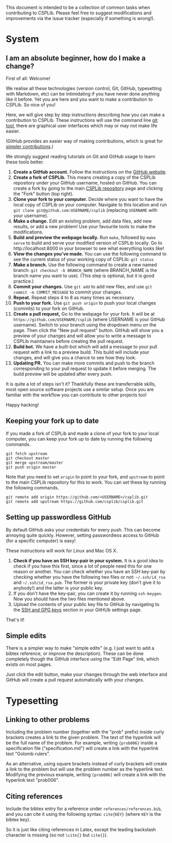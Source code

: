 
This document is intended to be a collection of common tasks when contributing to CSPLib.
Please feel free to suggest modifications and improvements via the issue tracker (especially if something is wrong!).


# System

## I am an absolute beginner, how do I make a change?

First of all: Welcome!

We realise all these technologies (version control, Git, GitHub, typesetting with Markdown, etc) can be intimidating if you have never done anything like it before.
Yet you are here and you want to make a contribution to CSPLib.
So nice of you!

Here, we will give step by step instructions describing how you can make a contribution to CSPLib.
These instructions will use the command line [git tool](https://git-scm.com), there are graphical user interfaces which may or may not make life easier.

(GitHub provides an easier way of making contributions, which is great for [simpler contributions](#simple-edits).)

We strongly suggest reading tutorials on Git and GitHub usage to learn these tools better.

1. **Create a GitHub account.** Follow the instructions on the [GitHub website](http://www.github.com).
2. **Create a fork of CSPLib.** This means creating a copy of the CSPLib repository under your GitHub username, hosted on GitHub. You can create a fork by going to the main [CSPLib repository](https://github.com/csplib/csplib) page and clicking the "Fork" button (top right).
3. **Clone your fork to your computer.** Decide where you want to have the local copy of CSPLib on your computer. Navigate to this location and run `git clone git@github.com:USERNAME/csplib` (replacing `USERNAME` with your username).
4. **Make a change.** Edit an existing problem, add data files, add new results, or add a new problem! Use your favourite tools to make the modifications.
5. **Build and preview the webpage locally.** Run `make`, followed by `make serve` to build and serve your modified version of CSPLib locally. Go to http://localhost:8000 in your browser to see what everything looks like!
6. **View the changes you've made.** You can use the following command to see the current status of your working copy of CSPLib: `git status`
7. **Make a branch.** Use the following command to create a new named branch: `git checkout -b BRANCH_NAME` (where BRANCH_NAME is the branch name you want to use).
   (This step is optional, but it is good practice.)
8. **Commit your changes.** Use `git add` to add new files, and use `git commit -m COMMIT_MESSAGE` to commit your changes.
9. **Repeat.** Repeat steps 4 to 8 as many times as necessary.
10. **Push to your fork.** Use `git push origin` to push your local changes (commits) to your fork on GitHub.
11. **Create a pull request,** Go to the webpage for your fork. It will be at `https://github.com/USERNAME/csplib` (where USERNAME is your GitHub username). Switch to your branch using the dropdown menu on the page. Then click the "New pull request" button. GitHub will show you a preview of your changes and will allow you to write a message to CSPLib maintainers before creating the pull request.
12. **Build bot.** We have a built-bot which will add a message to your pull request with a link to a preview build. This build will include your changes, and will give you a chance to see how they look.
13. **Updating PR.** You can make more commits and push to the branch corresponding to your pull request to update it before merging. The build preview will be updated after every push.

It is quite a lot of steps isn't it?
Thankfully these are transferrable skills, most open source software projects use a similar setup.
Once you are familiar with the workflow you can contribute to other projects too!

Happy hacking!


## Keeping your fork up to date

If you made a fork of CSPLib and made a clone of your fork to your local computer, you can keep your fork up to date by running the following commands.

    git fetch upstream
    git checkout master
    git merge upstream/master
    git push origin master

Note that you need to set `origin` to point to your fork, and `upstream` to point to the main CSPLib repository for this to work. You can set these by running the following commands.

    git remote add origin https://github.com/<USERNAME>/csplib.git
    git remote add upstream https://github.com/csplib/csplib.git


## Setting up passwordless GitHub

By default GitHub asks your credentials for every push.
This can become annoying quite quickly.
However, setting passwordless access to GitHub (for a specific computer) is easy!

These instructions will work for Linux and Mac OS X.

1. **Check if you have an SSH key-pair in your system.** It is a good idea to check if you have this first, since a lot of people need this for one reason or another. You can check whether you have an SSH key-pair by checking whether you have the following two files or not: `~/.ssh/id_rsa` and `~/.ssh/id_rsa.pub`. The former is your private key (don't give it to anybody!) and the latter is your public key.
2. If you don't have the key-pair, you can create it by running `ssh-keygen`. Now you should have the two files mentioned above.
3. Upload the contents of your public key file to GitHub by navigating to the [SSH and GPG keys](https://github.com/settings/keys) section in your GitHUb settings page.

That's it!


## Simple edits

There is a simpler way to make "simple edits" (e.g. I just want to add a bibtex reference, or improve the description). These can be done completely though the GitHub interface using the "Edit Page" link, which exists on most pages.

Just click the edit button, make your changes through the web interface and GitHub will create a pull request automatically with your changes.


# Typesetting

## Linking to other problems

Including the problem number (together with the "prob" prefix) inside curly brackets creates a link to the given problem.
The text of the hyperlink will be the full name of the problem.
For example, writing `{prob006}` inside a specification file ("specification.md") will create a link with the hyperlink text "Golomb rulers".

As an alternative, using square brackets instead of curly brackets will create a link to the problem but will use the problem number as the hyperlink text.
Modifying the previous example, writing `[prob006]` will create a link with the hyperlink text "prob006".


## Citing references

Include the bibtex entry for a reference under `references/references.bib`, and you can cite it using the following syntax: `cite{KEY}` (where `KEY` is the bibtex key).

So it is just like citing references in Latex, except the leading backslash character is missing (so not `\cite{}` but `cite{}`).

